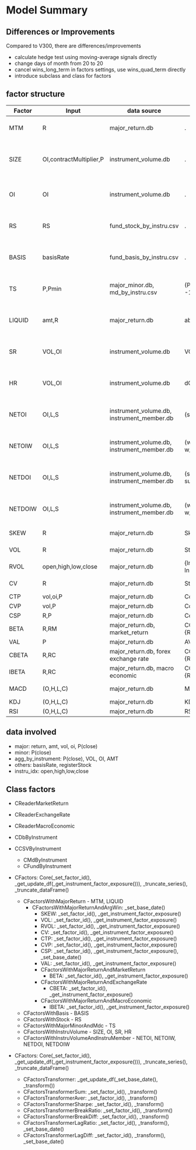 # Model Summary

## Differences or Improvements

Compared to V300, there are differences/improvements
+ calculate hedge test using moving-average signals directly 
+ change days of month from 20 to 20
+ cancel wins_long_term in factors settings, use wins_quad_term directly
+ introduce subclass and class for factors

## factor structure

| Factor  | Input                   | data source                                | Fun                                  | Parameters               | Derived                                                                          |
|---------|-------------------------|--------------------------------------------|--------------------------------------|--------------------------|----------------------------------------------------------------------------------|
| MTM     | R                       | major_return.db                            | .                                    | None                     | Sum[T]X, Sum[T]X/Std[T]X, T=(10,20,60,120,180,240)                               |
| SIZE    | OI,contractMultiplier,P | instrument_volume.db                       | .                                    | None                     | Aver[T]X, X / Aver[T]X - 1, T=(10,20,60,120,180,240), X / X[L] - 1 L=(20,60,240) |
| OI      | OI                      | instrument_volume.db                       | .                                    | None                     | X / Aver[T]X - 1, T=(10,20,60,120,180,240), X / X[L] - 1 L=(20,60,240)           |
| RS      | RS                      | fund_stock_by_instru.csv                   | .                                    | None                     | X / Aver[T]X - 1, T=(10,20,60,120,180,240), X / X[L] - 1 L=(20,60,240)           |
| BASIS   | basisRate               | fund_basis_by_instru.csv                   | .                                    | None                     | Aver[T]X, X - Aver[T]X, T=(10,20,60,120,180,240), X - X[L] L=(20,60,240)         |
| TS      | P,Pmin                  | major_minor.db, md_by_instru.csv           | (P/Pmin -1)*12/MonthD                | None                     | Aver[T]X, X - Aver[T]X, T=(10,20,60,120,180,240), X - X[L] L=(20,60,240)         |
| LIQUID  | amt,R                   | major_return.db                            | abs(R)/amt                           | None                     | Aver[T]X, X - Aver[T]X, T=(10,20,60,120,180,240), X - X[L] L=(20,60,240)         |
| SR      | VOL,OI                  | instrument_volume.db                       | VOL/OI                               | None                     | Aver[T]X, X - Aver[T]X, T=(10,20,60,120,180,240), X - X[L] L=(20,60,240)         |
| HR      | VOL,OI                  | instrument_volume.db                       | dOI/VOL                              | None                     | Aver[T]X, X - Aver[T]X, T=(10,20,60,120,180,240), X - X[L] L=(20,60,240)         |
| NETOI   | OI,L,S                  | instrument_volume.db, instrument_member.db | (sum(L)-sum(S))/OI                   | None                     | Aver[T]X, X - Aver[T]X, T=(10,20,60,120,180,240), X - X[L] L=(20,60,240)         |
| NETOIW  | OI,L,S                  | instrument_volume.db, instrument_member.db | (w_sum(L)-w_sum(S))/OI               | None                     | Aver[T]X, X - Aver[T]X, T=(10,20,60,120,180,240), X - X[L] L=(20,60,240)         |
| NETDOI  | OI,L,S                  | instrument_volume.db, instrument_member.db | (sum(dL)-sum(dS))/OI                 | None                     | Aver[T]X, X - Aver[T]X, T=(10,20,60,120,180,240), X - X[L] L=(20,60,240)         |
| NETDOIW | OI,L,S                  | instrument_volume.db, instrument_member.db | (w_sum(dL)-w_sum(dS))/OI             | None                     | Aver[T]X, X - Aver[T]X, T=(10,20,60,120,180,240), X - X[L] L=(20,60,240)         |
| SKEW    | R                       | major_return.db                            | Skew[T]R                             | T=(10,20,60,120,180,240) | X - X[L] L=(20,60,240)                                                           |
| VOL     | R                       | major_return.db                            | Std[T]R                              | T=(10,20,60,120,180,240) | X - X[L] L=(20,60,240)                                                           |
| RVOL    | open,high,low,close     | major_return.db                            | {ln(h/o)ln(h/c) + ln(l/o)ln(l/c)}[T] | T=(10,20,60,120,180,240) | X - X[L] L=(20,60,240)                                                           |
| CV      | R                       | major_return.db                            | Std[T]R/abs(Aver[T]R)                | T=(10,20,60,120,180,240) | X - X[L] L=(20,60,240)                                                           |
| CTP     | vol,oi,P                | major_return.db                            | Corr[T](vol/oi, P)                   | T=(60,120,180,240)       | X - X[L] L=(20,60,240)                                                           |
| CVP     | vol,P                   | major_return.db                            | Corr[T](vol, P)                      | T=(60,120,180,240)       | X - X[L] L=(20,60,240)                                                           |
| CSP     | R,P                     | major_return.db                            | Corr[T](Std[20]R, P)                 | T=(60,120,180,240)       | X - X[L] L=(20,60,240)                                                           |
| BETA    | R,RM                    | major_return.db, market_return             | COV[T]{R,RM}/VAR[T]{RM}              | T=(20,60,120,180,240)    | X - X[L] L=(20,60,240)                                                           |
| VAL     | P                       | major_return.db                            | AVER[20]P/Aver[T]P                   | T=(120,240,378,504)      | X - X[L] L=(20,60,240)                                                           |
| CBETA   | R,RC                    | major_return.db, forex exchange rate       | COV[T]{R,RC}/VAR[T]{RC}              | T=(120,240,378,504)      | X - X[L] L=(20,60,240)                                                           |
| IBETA   | R,RC                    | major_return.db, macro economic            | COV[T]{R,RC}/VAR[T]{RC}              | T=(120,240,378,504)      | X - X[L] L=(20,60,240)                                                           |
| MACD    | (O,H,L,C)               | major_return.db                            | MACD(F, S, ALPHA)                    | (F=10, S=20, ALPHA=0.2)  |                                                                                  |
| KDJ     | (O,H,L,C)               | major_return.db                            | KDJ(N)                               | (N=10, 15)               |                                                                                  |
| RSI     | (O,H,L,C)               | major_return.db                            | RSI(N)                               | (N=10, 15)               |                                                                                  |

## data involved

+ major: return, amt, vol, oi, P(close)
+ minor: P(close)
+ agg_by_instrument: P(close), VOL, OI, AMT
+ others: basisRate, registerStock
+ instru_idx: open,high,low,close

## Class factors

+ CReaderMarketReturn
+ CReaderExchangeRate
+ CReaderMacroEconomic
+ CDbByInstrument
+ CCSVByInstrument
    + CMdByInstrument
    + CFundByInstrument

+ CFactors: Core(_set_factor_id(), _get_update_df(_get_instrument_factor_exposure())), _truncate_series(), _truncate_dataFrame()
    + CFactorsWithMajorReturn - MTM, LIQUID
        + CFactorsWithMajorReturnAndArgWin: _set_base_date()
            + SKEW: _set_factor_id(), _get_instrument_factor_exposure()
            + VOL: _set_factor_id(), _get_instrument_factor_exposure()
            + RVOL: _set_factor_id(), _get_instrument_factor_exposure()
            + CV: _set_factor_id(), _get_instrument_factor_exposure()
            + CTP: _set_factor_id(), _get_instrument_factor_exposure()
            + CVP: _set_factor_id(), _get_instrument_factor_exposure()
            + CSP: _set_factor_id(), _get_instrument_factor_exposure(), _set_base_date()
            + VAL: _set_factor_id(), _get_instrument_factor_exposure()
            + CFactorsWithMajorReturnAndMarketReturn
                + BETA: _set_factor_id(), _get_instrument_factor_exposure()
            + CFactorsWithMajorReturnAndExchangeRate
                + CBETA: _set_factor_id(), _get_instrument_factor_exposure()
            + CFactorsWithMajorReturnAndMacroEconomic
                + IBETA: _set_factor_id(), _get_instrument_factor_exposure()
    + CFactorsWithBasis - BASIS
    + CFactorsWithStock - RS
    + CFactorsWithMajorMinorAndMdc - TS
    + CFactorsWithInstruVolume - SIZE, OI, SR, HR
    + CFactorsWithInstruVolumeAndInstruMember - NETOI, NETOIW, NETDOI, NETDOIW

+ CFactors: Core(_set_factor_id(), _get_update_df(_get_instrument_factor_exposure())), _truncate_series(), _truncate_dataFrame()
    + CFactorsTransformer:  _get_update_df(_set_base_date(), _transform())
    + CFactorsTransformerSum: _set_factor_id(), _transform()
    + CFactorsTransformerAver: _set_factor_id(), _transform()
    + CFactorsTransformerSharpe: _set_factor_id(), _transform()
    + CFactorsTransformerBreakRatio: _set_factor_id(), _transform()
    + CFactorsTransformerBreakDiff: _set_factor_id(), _transform()
    + CFactorsTransformerLagRatio: _set_factor_id(), _transform(), _set_base_date()
    + CFactorsTransformerLagDiff: _set_factor_id(), _transform(), _set_base_date()